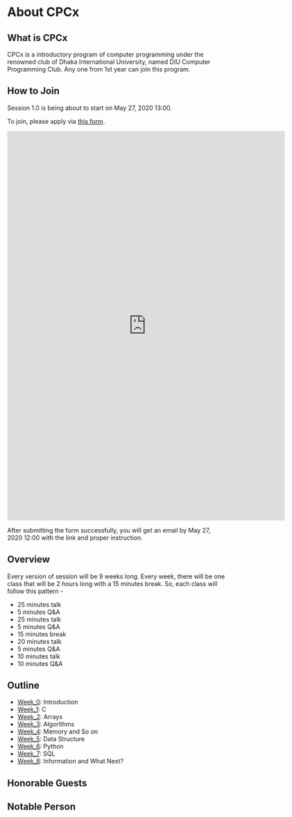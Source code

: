 # About CPCx

## What is CPCx

CPCx is a introductory program of computer programming under the renowned club of Dhaka International University, named DIU Computer Programming Club. Any one from 1st year can join this program.

## How to Join

Session 1.0 is being about to start on May 27, 2020 13:00.

To join, please apply via [this form](https://forms.gle/yowrWuU34pf5N2Lg9).

<div>
<iframe src="https://docs.google.com/forms/d/e/1FAIpQLSeZfELd5em1if7czLkr2-ldGwLLqzlHELbdqo68PTlR-N6EOA/viewform?embedded=true" width="640" height="896" frameborder="0" marginheight="0" marginwidth="0">Loading…</iframe>
</div>

After submitting the form successfully, you will get an email by May 27, 2020 12:00 with the link and proper instruction.

## Overview

Every version of session will be 9 weeks long. Every week, there will be one class that will be 2 hours long with a 15 minutes break. So, each class will follow this pattern -

- 25 minutes talk
- 5 minutes Q&A
- 25 minutes talk
- 5 minutes Q&A
- 15 minutes break
- 20 minutes talk
- 5 minutes Q&A
- 10 minutes talk
- 10 minutes Q&A

## Outline

- [Week_0](week_0): Introduction
- [Week_1](week_1): C
- [Week_2](week_2): Arrays
- [Week_3](week_3): Algorithms
- [Week_4](week_4): Memory and So on
- [Week_5](week_5): Data Structure
- [Week_6](week_6): Python
- [Week_7](week_7): SQL
- [Week_8](week_8): Information and What Next?

## Honorable Guests

## Notable Person
